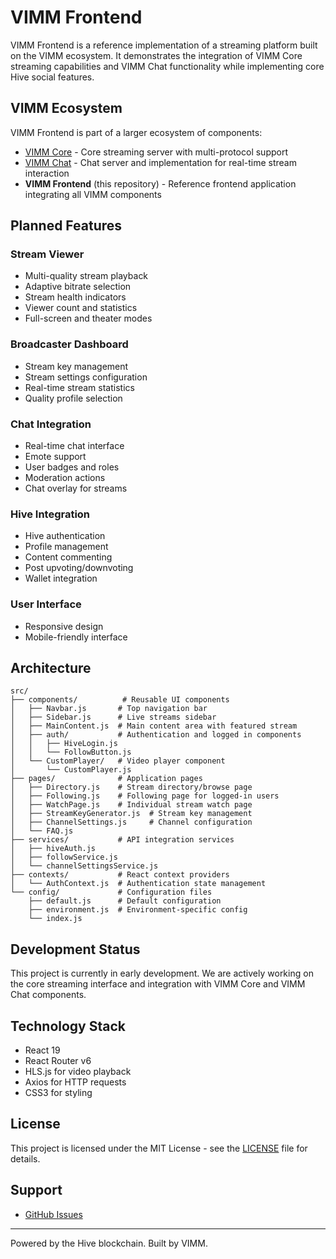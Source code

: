 # VIMM Frontend

VIMM Frontend is a reference implementation of a streaming platform built on the VIMM ecosystem. It demonstrates the integration of VIMM Core streaming capabilities and VIMM Chat functionality while implementing core Hive social features.

## VIMM Ecosystem

VIMM Frontend is part of a larger ecosystem of components:

- [VIMM Core](https://github.com/VIMM-TV/vimm-core) - Core streaming server with multi-protocol support
- [VIMM Chat](https://github.com/VIMM-TV/vimm-chat) - Chat server and implementation for real-time stream interaction
- **VIMM Frontend** (this repository) - Reference frontend application integrating all VIMM components

## Planned Features

### Stream Viewer
- Multi-quality stream playback
- Adaptive bitrate selection
- Stream health indicators
- Viewer count and statistics
- Full-screen and theater modes

### Broadcaster Dashboard
- Stream key management
- Stream settings configuration
- Real-time stream statistics
- Quality profile selection

### Chat Integration
- Real-time chat interface
- Emote support
- User badges and roles
- Moderation actions
- Chat overlay for streams

### Hive Integration
- Hive authentication
- Profile management
- Content commenting
- Post upvoting/downvoting
- Wallet integration

### User Interface
- Responsive design
- Mobile-friendly interface

## Architecture

```
src/
├── components/          # Reusable UI components
│   ├── Navbar.js       # Top navigation bar
│   ├── Sidebar.js      # Live streams sidebar
│   ├── MainContent.js  # Main content area with featured stream
│   ├── auth/           # Authentication and logged in components
│   │   ├── HiveLogin.js
│   │   └── FollowButton.js
│   └── CustomPlayer/   # Video player component
│       └── CustomPlayer.js
├── pages/              # Application pages
│   ├── Directory.js    # Stream directory/browse page
│   ├── Following.js    # Following page for logged-in users
│   ├── WatchPage.js    # Individual stream watch page
│   ├── StreamKeyGenerator.js  # Stream key management
│   ├── ChannelSettings.js     # Channel configuration
│   └── FAQ.js
├── services/           # API integration services
│   ├── hiveAuth.js
│   ├── followService.js
│   └── channelSettingsService.js
├── contexts/           # React context providers
│   └── AuthContext.js  # Authentication state management
└── config/             # Configuration files
    ├── default.js      # Default configuration
    ├── environment.js  # Environment-specific config
    └── index.js
```

## Development Status

This project is currently in early development. We are actively working on the core streaming interface and integration with VIMM Core and VIMM Chat components.

## Technology Stack

- React 19
- React Router v6
- HLS.js for video playback
- Axios for HTTP requests
- CSS3 for styling

## License

This project is licensed under the MIT License - see the [LICENSE](LICENSE) file for details.

## Support

- [GitHub Issues](https://github.com/VIMM-TV/vimm-frontend/issues)

---

Powered by the Hive blockchain. Built by VIMM.
